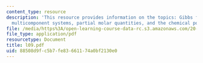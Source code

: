 ```yaml
---
content_type: resource
description: 'This resource provides information on the topics: Gibbs free energy,
  multicomponent systems, partial molar quantities, and the chemical potential.'
file: /media/https%3A/open-learning-course-data-rc.s3.amazonaws.com/20-110j-thermodynamics-of-biomolecular-systems-fall-2005/88508d9fc5b7fe83661174a0bf2130e0_l09.pdf
file_type: application/pdf
resourcetype: Document
title: l09.pdf
uid: 88508d9f-c5b7-fe83-6611-74a0bf2130e0
---
```

